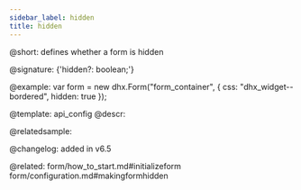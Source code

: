 ```yaml
---
sidebar_label: hidden
title: hidden
---          
```


@short: defines whether a form is hidden

@signature: {'hidden?: boolean;'}


@example: 
var form = new dhx.Form("form_container", {
	css: "dhx_widget--bordered",
	hidden: true
});


@template:	api_config
@descr: 


@relatedsample:


@changelog: added in v6.5

@related: form/how_to_start.md#initializeform
form/configuration.md#makingformhidden
